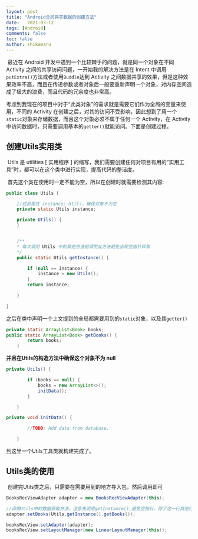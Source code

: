 ```yaml
---
layout: post
title: "Android全局共享数据的创建方法"
date:   2021-03-12
tags: [Android]
comments: false
toc: false
author: shikamaru
---
```




​	最近在 Android 开发中遇到一个比较棘手的问题，就是同一个对象在不同 Activity 之间的共享访问问题，一开始我的解决方法是在 Intent 中调用 `putExtra()`方法或者使用`Buddle`达到 Activity 之间数据共享的效果，但是这种效果效率不高，而且在传递参数或者对象后一般要重新声明一个对象，对内存空间造成了极大的浪费，而且代码的冗余度也非常高。

​	考虑到我现在的项目中对于“此类对象”的需求就是需要它们作为全局的变量来使用，不同的 Activity 在创建之后，对其的访问不受影响，因此想到了用一个`static`对象来存储数据，而且这个对象必须不属于任何一个 Activity，在 Activity 中访问数据时，只需要调用基本的`getter()`就能访问。下面是创建过程。

## 创建Utils实用类

​	Utils 是 utilities [ 实用程序 ] 的缩写，我们需要创建任何对项目有用的“实用工具”时，都可以在这个类中进行实现，提高代码的整洁度。

​	首先这个类在使用时一定不能为空，所以在创建时就需要检测其内容: 

```java
public class Utils {

    //成员属性 instance: Utils，确保对象不为空
    private static Utils instance;

    private Utils() {
    }


    /**
    * 每次调用 Utils 中的其他方法前调用此方法避免出现空指针异常
    */
    public static Utils getInstance() {

        if (null == instance) {
            instance = new Utils();
        }
        return instance;

    }
    
}

```

之后在类中声明一个上文提到的全局都需要用到的`static`对象，以及其`getter()`

```java
private static ArrayList<Book> books;
public static ArrayList<Book> getBooks() {
        return books;
    }
```

**并且在Utils的构造方法中确保这个对象不为 null**

```java
private Utils() {

        if (books == null) {
            books = new ArrayList<>();
            initData();
        }

    }

private void initData() {

        //TODO: Add data from database.

    }
```

到这里一个Utils工具类就构建完成了。

## Utils类的使用

​	创建完Utils类之后，只需要在需要用到的地方导入包，然后调用即可

```java
BooksRecViewAdapter adapter = new BooksRecViewAdapter(this);

//调用Utils中的数据获取方法，注意先调用getInstance(),避免空指针，除了这一行其他行可以忽略
adapter.setBooks(Utils.getInstance().getBooks()); 

booksRecView.setAdapter(adapter);
booksRecView.setLayoutManager(new LinearLayoutManager(this));
```

